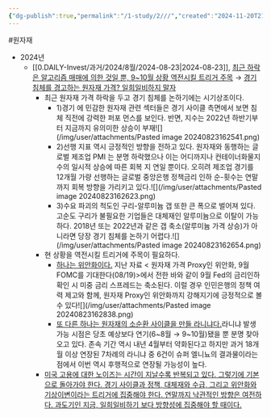 ```yaml
---
{"dg-publish":true,"permalink":"/1-study/2///","created":"2024-11-20T21:02:28.587+09:00","updated":"2025-06-03T20:07:20.872+09:00"}
---
```


#원자재 


- 2024년
	- [[0.DAILY-Invest/과거/2024/8월/2024-08-23\|2024-08-23]], [최근 하락은 알고리즘 매매에 의한 것일 뿐, 9~10월 상황 역전시킬 트리거 주목](8.26_침체를%20경고하는%20원자재.pdf#page=1&selection=447,0,471,2&color=yellow) → [경기 침체를 경고하는 원자재 가격? 일희일비하지 말자](8.26_침체를%20경고하는%20원자재.pdf#page=1&selection=112,0,125,2&color=yellow)
		- 최근 원자재 가격 하락을 두고 경기 침체를 논하기에는 시기상조이다. 
			- 1)경기 에 민감한 원자재 관련 섹터들은 경기 사이클 측면에서 보면 침체 직전에 강력한 퍼포 먼스를 보인다. 반면, 지수는 2022년 하반기부터 지금까지 유의미한 상승이 부재![](/img/user/attachments/Pasted image 20240823162541.png)
			- 2)선행 지표 역시 긍정적인 방향을 전하고 있다. 원자재와 동행하는 글로벌 제조업 PMI 는 분명 하락했으나 이는 어디까지나 컨테이너화물지수의 일시적 상승에 따른 회복 지 연일 뿐이다. 오히려 제조업 경기를 12개월 가량 선행하는 글로벌 중앙은행 정책금리 인하 순-횟수는 연말까지 회복 방향을 가리키고 있다.![](/img/user/attachments/Pasted image 20240823162623.png)
			- 3)수요 파괴의 척도인 구리-알루미늄 갭 또한 큰 폭으로 벌어져 있다. 고순도 구리가 불필요한 기업들은 대체재인 알루미늄으로 이탈이 가능하다. 2018년 또는 2022년과 같은 갭 축소(알루미늄 가격 상승)가 아니라면 당장 경기 침체를 논하기 어렵다.![](/img/user/attachments/Pasted image 20240823162654.png)
		- 현 상황을 역전시킬 트리거에 주목이 필요하다.
			- [하나는 위안화이다.](8.26_침체를%20경고하는%20원자재.pdf#page=1&selection=610,0,613,1&color=yellow) 지난 자료 < 원자재 가격 Proxy인 위안화, 9월 FOMC를 기대한다(08/19)>에서 전한 바와 같이 9월 Fed의 금리인하 확인 시 미중 금리 스프레드는 축소된다. 이럴 경우 인민은행의 정책 여력 제고와 함께, 원자재 Proxy인 위안화까지 강해지기에 긍정적으로 볼 수 있다![](/img/user/attachments/Pasted image 20240823162838.png)
			- [또 다른 하나는 원자재의 소순환 사이클을 만들 라니냐다.](8.26_침체를%20경고하는%20원자재.pdf#page=1&selection=705,0,719,3&color=yellow)라니냐 발생 가능 시점은 당초 예상보다 연기(6~8월 → 9~10월)됐을 뿐 분명 찾아오고 있다. 존속 기간 역시 내년 4월부터 약화된다고 하지만 과거 18개월 이상 연장된 7차례의 라니냐 중 6건이 슈퍼 엘니뇨의 결과물이라는 점에서 이번 역시 후행적으로 연장될 가능성이 높다.
		- [미국 고용에 대한 노이즈는 시간이 지날수록 반복되고 있다. 그렇기에 기본으로 돌아가야 한다. 경기 사이클과 정책, 대체재와 수급, 그리고 위안화와 기상이변이라는 트리거에 집중해야 한다. 연말까지 낙관적인 방향은 여전하 다. 과도기인 지금, 일희일비하기 보다 방향성에 집중해야 할 때이다.](8.26_침체를%20경고하는%20원자재.pdf#page=1&selection=822,0,903,1&color=yellow)
